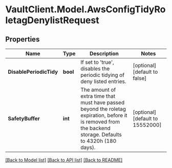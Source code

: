 # VaultClient.Model.AwsConfigTidyRoletagDenylistRequest

## Properties

Name | Type | Description | Notes
------------ | ------------- | ------------- | -------------
**DisablePeriodicTidy** | **bool** | If set to &#39;true&#39;, disables the periodic tidying of deny listed entries. | [optional] [default to false]
**SafetyBuffer** | **int** | The amount of extra time that must have passed beyond the roletag expiration, before it is removed from the backend storage. Defaults to 4320h (180 days). | [optional] [default to 15552000]

[[Back to Model list]](../README.md#documentation-for-models) [[Back to API list]](../README.md#documentation-for-api-endpoints) [[Back to README]](../README.md)

